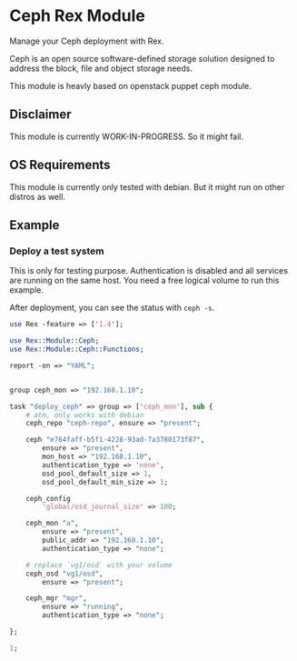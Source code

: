 # Ceph Rex Module

Manage your Ceph deployment with Rex.

Ceph is an open source software-defined storage solution designed to address the block, file and object storage needs.

This module is heavly based on openstack puppet ceph module.

## Disclaimer

This module is currently WORK-IN-PROGRESS. So it might fail.

## OS Requirements

This module is currently only tested with debian. But it might run on other distros as well.

## Example

### Deploy a test system

This is only for testing purpose. Authentication is disabled and all services are running on the same host. 
You need a free logical volume to run this example.

After deployment, you can see the status with `ceph -s`.

```perl
use Rex -feature => ['1.4'];

use Rex::Module::Ceph;
use Rex::Module::Ceph::Functions;

report -on => "YAML";


group ceph_mon => "192.168.1.10";

task "deploy_ceph" => group => ['ceph_mon'], sub {
    # atm, only works with debian 
    ceph_repo "ceph-repo", ensure => "present";

    ceph "e764faff-b5f1-4228-93ad-7a3780173f87",
        ensure => "present",
        mon_host => "192.168.1.10",
        authentication_type => 'none',
        osd_pool_default_size => 1,
        osd_pool_default_min_size => 1;

    ceph_config
        'global/osd_journal_size' => 100;

    ceph_mon "a",
        ensure => "present",
        public_addr => "192.168.1.10",
        authentication_type => "none";

    # replace `vg1/osd` with your volume
    ceph_osd "vg1/osd",
        ensure => "present";

    ceph_mgr "mgr",
        ensure => "running",
        authentication_type => "none";

};

1;
```
